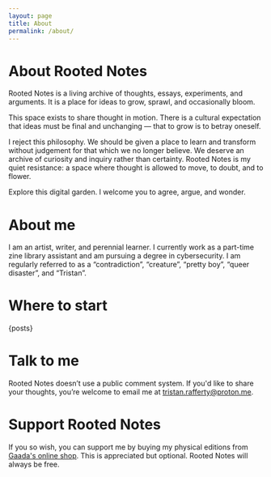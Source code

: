 ```yaml
---
layout: page
title: About
permalink: /about/
---
```


# About Rooted Notes

Rooted Notes is a living archive of thoughts, essays, experiments, and arguments. It is a place for ideas to grow, sprawl, and occasionally bloom.

This space exists to share thought in motion. There is a cultural expectation that ideas must be final and unchanging — that to grow is to betray oneself.

I reject this philosophy. We should be given a place to learn and transform without judgement for that which we no longer believe. We deserve an archive of curiosity and inquiry rather than certainty. Rooted Notes is my quiet resistance: a space where thought is allowed to move, to doubt, and to flower.

Explore this digital garden. I welcome you to agree, argue, and wonder.

# About me

I am an artist, writer, and perennial learner. I currently work as a part-time zine library assistant and am pursuing a degree in cybersecurity. I am regularly referred to as a “contradiction”, “creature”, “pretty boy”, “queer disaster”, and “Tristan”. 

# Where to start

{posts}

# Talk to me

Rooted Notes doesn’t use a public comment system. If you'd like to share your thoughts, you’re welcome to email me at tristan.rafferty@proton.me.

# Support Rooted Notes

If you so wish, you can support me by buying my physical editions from [Gaada's online shop](https://www.gaada.org/shop?tag=Tristan+Rafferty). This is appreciated but optional. Rooted Notes will always be free. 
